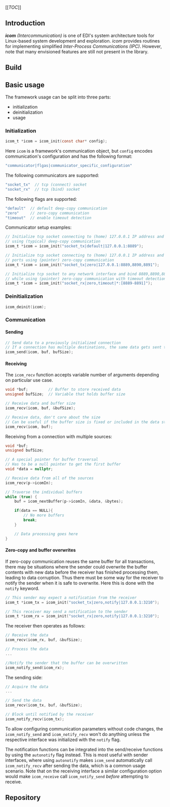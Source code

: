 [[_TOC_]]

## Introduction
_**icom**_ _(Intercommunication)_ is one of EDI's system architecture tools for Linux-based system development and exploration. _icom_ provides routines for implementing simplified _Inter-Process Communications (IPC)_. However, note that many envisioned features are still not present in the library.

## Build


## Basic usage
The framework usage can be split into three parts:
- initialization
- deinitialization
- usage

### Initialization
```c
icom_t *icom = icom_init(const char* config);
```
Here `icom` is a framework's communication object, but `config` encodes communication's configuration and has the following format:
```c
"communicator|flgas|communicator_specific_configuration"
```

The following communicators are supported:
```c
"socket_tx"  // tcp (connect) socket
"socket_rx"  // tcp (bind) socket
```

The following flags are supported:
```c
"default"  // default deep-copy communication
"zero"     // zero-copy communication
"timeout"  // enable timeout detection
```

Communicator setup examples:
```c
// Initialize tcp socket connecting to (home) 127.0.0.1 IP address and 8889 port
// using (typical) deep-copy communication
icom_t *icom = icom_init("socket_tx|default|127.0.0.1:8889");

// Initialize tcp socket connecting to (home) 127.0.0.1 IP address and 8889,8890,8891
// ports using (pointer) zero-copy communication
icom_t *icom = icom_init("socket_tx|zero|127.0.0.1:8889,8890,8891");

// Initialize tcp socket to any network interface and bind 8889,8890,8891 ports
// while using (pointer) zero-copy communication with timeout detection
icom_t *icom = icom_init("socket_rx|zero,timeout|*:[8889-8891]");
```

### Deinitialization
```c
icom_deinit(icom);
```

### Communication

#### Sending
```c
// Send data to a previously initialized connection
// If a connection has multiple destinations, the same data gets sent to all of them
icom_send(icom, buf, bufSize);
```

#### Receiving
The `icom_recv` function accepts variable number of arguments depending on particular use case.
```c
void *buf;         // Buffer to store received data
unsigned bufSize;  // Variable that holds buffer size

// Receive data and buffer size
icom_recv(icom, buf, &bufSize);

// Receive data, don't care about the size
// Can be useful if the buffer size is fixed or included in the data stream itself
icom_recv(icom, buf);
```

Receiving from a connection with multiple sources:
```c
void *buf;
unsigned bufSize;

// A special pointer for buffer traversal
// Has to be a null pointer to get the first buffer
void *data = nullptr;

// Receive data from all of the sources
icom_recv(p->icomIn);

// Traverse the individual buffers
while (true) {
    buf = icom_nextBuffer(p->icomIn, &data, &bytes);

    if(data == NULL){
        // No more buffers
        break;
    }

    // Data processing goes here
}
```

#### Zero-copy and buffer overwrites
If zero-copy communication reuses the same buffer for all transactions, there may be situations where the sender could overwrite the buffer contents with new data before the receiver has finished processing them, leading to data corruption. Thus there must be some way for the receiver to notify the sender when it is safe to overwrite. Here this is done with the `notify` keyword.
```c
// This sender may expect a notification from the receiver
icom_t *icom_tx = icom_init("socket_tx|zero,notify|127.0.0.1:3210");

// This receiver may send a notification to the sender
icom_t *icom_rx = icom_init("socket_rx|zero,notify|127.0.0.1:3210");
```

The receiver then operates as follows:
```c
// Receive the data
icom_recv(icom_rx, buf, &bufSize);

// Process the data
...

//Notify the sender that the buffer can be overwritten
icom_notify_send(icom_rx);
```

The sending side:
```c
// Acquire the data
...

// Send the data
icom_recv(icom_tx, buf, &bufSize);

// Block until notified by the receiver
icom_notify_recv(icom_tx);
```

To allow configuring communication parameters without code changes, the `icom_notify_send` and `icom_notify_recv` won't do anything unless the respective interface was initialized with the `notify` flag.

The notification functions can be integrated into the send/receive functions by using the `autonotify` flag instead. This is most useful with sender interfaces, where using `autonotify` makes `icom_send` automatically call `icom_notify_recv` after sending the data, which is a common usage scenario. Note that on the receiving interface a similar configuration option would make `icom_receive` call `icom_notify_send` *before* attempting to receive.


## Repository
